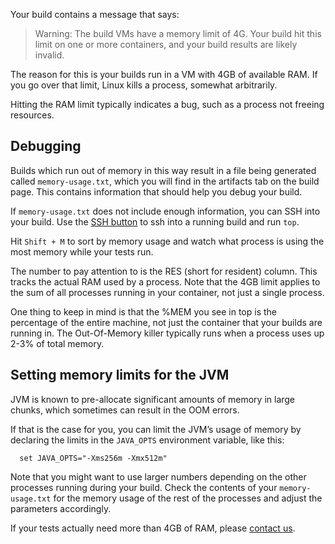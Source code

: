 <!--

title: Your build hit the 4G memory limit
last_updated: Feb 25, 2014

-->

Your build contains a message that says:

> Warning: The build VMs have a memory limit of 4G. Your build hit this
> limit on one or more containers, and your build results are likely
> invalid.

The reason for this is your builds run in a VM with 4GB of
available RAM. If you go over that limit, Linux kills a process,
somewhat arbitrarily.

Hitting the RAM limit typically indicates a bug, such as a process not
freeing resources.

## Debugging

Builds which run out of memory in this way result in a file being
generated called `memory-usage.txt`, which you will find in the artifacts
tab on the build page. This contains information that should help you
debug your build.

If `memory-usage.txt` does not include enough information, you can SSH
into your build. Use the [SSH button](/docs/ssh-build)
to ssh into a running build and run `top`.

Hit `Shift + M` to sort by memory usage and watch what process is using
the most memory while your tests run.

The number to pay attention to is the RES (short for resident) column.
This tracks the actual RAM used by a process. Note that the 4GB limit
applies to the sum of all processes running in your container, not
just a single process.

One thing to keep in mind is that the %MEM you see in top is the
percentage of the entire machine, not just the container that your builds
are running in. The Out-Of-Memory killer typically runs when a process
uses up 2-3% of total memory.

## Setting memory limits for the JVM

JVM is known to pre-allocate significant amounts of memory in large
chunks, which sometimes can result in the OOM errors.

If that is the case for you, you can
limit the JVM’s usage of memory by declaring the limits in the
`JAVA_OPTS` environment variable, like this:

```
  set JAVA_OPTS="-Xms256m -Xmx512m"
```

Note that you might want to use larger numbers depending on the other
processes running during your build. Check the contents of your
`memory-usage.txt` for the memory usage of the rest of the processes and
adjust the parameters accordingly.

If your tests actually need more than 4GB of RAM, please
[contact us](mailto:sayhi@circleci.com).
